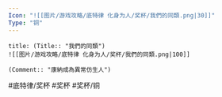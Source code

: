 ```yaml
---
Icon: "![[图片/游戏攻略/底特律 化身为人/奖杯/我們的同類.png|30]]"
Type: "铜"
---
```

```ad-common-bronze-trophy
title: (Title:: "我們的同類")
![[图片/游戏攻略/底特律 化身为人/奖杯/我們的同類.png|100]]

(Comment:: "康納成為異常仿生人")
```

#底特律/奖杯 #奖杯 #奖杯/铜
